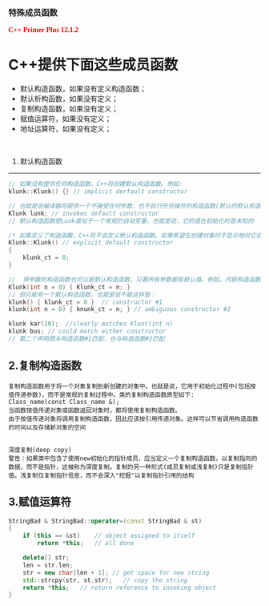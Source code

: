 ### 特殊成员函数 ###

<font face="楷体" color="#FF0000" >**C++ Primer Plus 12.1.2**
</font>

C++提供下面这些成员函数
==========================================================
+ 默认构造函数，如果没有定义构造函数；
+ 默认析构函数，如果没有定义；
+ 复制构造函数，如果没有定义；
+ 赋值运算符，如果没有定义；
+ 地址运算符，如果没有定义；


​	
1. 默认构造函数 
----------------------------------------------------------
```c++
// 如果没有提供任何构造函数，C++将创建默认构造函数。例如:
klunk::Klunk() {} // implicit derfault constructor

// 也就是说编译器将提供一个不接受任何参数，也不执行任何操作的构造函数(默认的默认构造函数),这是因为创建对象时总是会调用构造函数
Klunk lunk; // invokes default constructor
// 默认构造函数使Lunk类似于一个常规的自动变量，也就是说，它的值在初始化时是未知的	

/* 如果定义了构造函数，C++将不会定义默认构造函数。如果希望在创建对象时不显示地对它进行初始化，则必须显示地定义默认构造函数。这种构造函数没有任何参数，但可以使用它来设置特定的值*/
Klunk::Klunk() // explicit default constructor
{
	klunk_ct = 0;
}

//	带参数的构造函数也可以是默认构造函数，只要所有参数都有默认值。例如，内联构造函数：
Klunk(int n = 0) { Klunk_ct = n; }
// 但只能有一个默认构造函数。也就是说不能这样做：
klunk() { klunk_ct = 0 }  // constructor #1
klunk(int n = 0) { knunk_ct = n; } // ambiguous constructor #2

klunk kar(10);  //clearly matches Klunt(int n)
klunk bus; // could match either constructor
// 第二个声明既与构造函数#1匹配，也与构造函数#2匹配
```

2.复制构造函数
----------------------------------------------------------
	复制构造函数用于将一个对象复制到新创建的对象中。也就是说，它用于初始化过程中(包括按值传递参数)，而不是常规的复制过程中。类的复制构造函数原型如下:
	Class_name(const Class_name &);	
	当函数按值传递对象或函数返回对象时，都将使用复制构造函数。
	由于按值传递对象将调用复制构造函数，因此应该按引用传递对象。这样可以节省调用构造函数的时间以及存储新对象的空间


	深度复制(deep copy) 
	警告：如果类中包含了使用new初始化的指针成员，应当定义一个复制构造函数，以复制指向的数据，而不是指针，这被称为深度复制。复制的另一种形式(成员复制或浅复制)只是复制指针值。浅复制仅复制指针信息，而不会深入"挖掘"以复制指针引用的结构
3.赋值运算符
----------------------------------------------------------
```c++
StringBad & StringBad::operator=(const StringBad & st)
{
	if (this == &st)	// object assigned to itself
		return *this;	// all done

	delete[] str;
	len = str.len;
	str = new char[len + 1]; // get space for new string
	std::strcpy(str, st.str);	// copy the string
	return *this;	// return reference to invoking object
}
```

